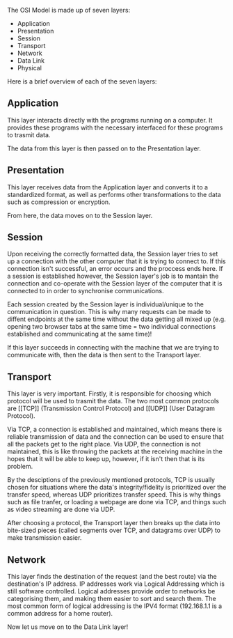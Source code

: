 The OSI Model is made up of seven layers:
- Application
- Presentation
- Session
- Transport
- Network
- Data Link
- Physical

Here is a brief overview of each of the seven layers:

## Application

This layer interacts directly with the programs running on a computer. It provides these programs with the necessary interfaced for these programs to trasmit data.

The data from this layer is then passed on to the Presentation layer.

## Presentation

This layer receives data from the Application layer and converts it to a standardized format, as well as performs other transformations to the data such as compression or encryption.

From here, the data moves on to the Session layer.

## Session

Upon receiving the correctly formatted data, the Session layer tries to set up a connection with the other computer that it is trying to connect to. If this connection isn't successful, an error occurs and the proccess ends here. If a session is established however, the Session layer's job is to mantain the connection and co-operate with the Session layer of the computer that it is connected to in order to synchronise communications.

Each session created by the Session layer is individual/unique to the communication in question. This is why many requests can be made to diffent endpoints at the same time without the data getting all mixed up (e.g. opening two browser tabs at the same time = two individual connections established and communicating at the same time)!

If this layer succeeds in connecting with the machine that we are trying to communicate with, then the data is then sent to the Transport layer.

## Transport

This layer is very important. Firstly, it is responsible for choosing which protocol will be used to trasmit the data. The two most common protocols are [[TCP]] (Transmission Control Protocol) and [[UDP]] (User Datagram Protocol).

Via TCP, a connection is established and maintained, which means there is reliable transmission of data and the connection can be used to ensure that all the packets get to the right place. Via UDP, the connection is not maintained, this is like throwing the packets at the receiving machine in the hopes that it will be able to keep up, however, if it isn't then that is its problem.

By the desciptions of the previously mentioned protocols, TCP is usually chosen for situations where the data's integrity/fidelity is prioritized over the transfer speed, whereas UDP prioritizes transfer speed. This is why things such as file tranfer, or loading a webpage are done via TCP, and things such as video streaming are done via UDP.

After choosing a protocol, the Transport layer then breaks up the data into bite-sized pieces (called segments over TCP, and datagrams over UDP) to make transmission easier.

## Network

This layer finds the destination of the request (and the best route) via the destination's IP address. IP addresses work via Logical Addressing which is still software controlled. Logical addresses provide order to networks be categorising them, and making them easier to sort and search them. The most common form of logical addressing is the IPV4 format (192.168.1.1 is a common address for a home router).

Now let us move on to the Data Link layer!
